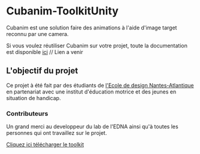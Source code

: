 # Cubanim-ToolkitUnity
Cubanim est une solution faire des animations à l'aide d'image target reconnu par une camera. 

[](assets/photo.jpg)


Si vous voulez réutiliser Cubanim sur votre projet, toute la documentation est disponible [ici](#) // Lien a venir

## L'objectif du projet
Ce projet à été fait par des étudiants de [l'Ecole de design Nantes-Atlantique](https://www.lecolededesign.com/) en partenariat avec une institut d'éducation motrice et des jeunes en situation de handicap. 

### Contributeurs
Un grand merci au developpeur du lab de l'EDNA ainsi qu'à toutes les personnes qui ont travaillez sur le projet. 

[Cliquez ici télécharger le toolkit](https://www.dropbox.com/s/i8gafu3nbvmmrfl/CubanimToolkit.zip?dl=0)